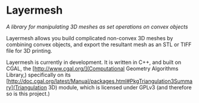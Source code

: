 # Layermesh
*A library for manipulating 3D meshes as set operations on convex objects*


Layermesh allows you build complicated non-convex 3D meshes by combining convex
objects, and export the resultant mesh as an STL or TIFF file for 3D printing.

Layermesh is currently in development.
It is written in C++, and built on CGAL, the
[http://www.cgal.org/](Computational Geometry Algorithms Library,)
specifically on its
[http://doc.cgal.org/latest/Manual/packages.html#PkgTriangulation3Summary](Triangulation
3D) module, which is licensed under GPLv3 (and therefore so is this project.)

